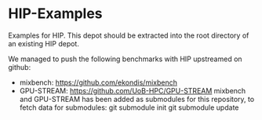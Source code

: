 # HIP-Examples
Examples for HIP.
This depot should be extracted into the root directory of an existing HIP depot.

We managed to push the following benchmarks with HIP upstreamed on github:

* mixbench: https://github.com/ekondis/mixbench
* GPU-STREAM: https://github.com/UoB-HPC/GPU-STREAM
mixbench and GPU-STREAM has been added as submodules for this repository, to fetch data for submodules:
    git submodule init
    git submodule update

